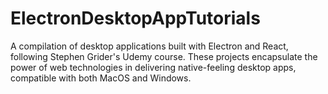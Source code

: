 # ElectronDesktopAppTutorials
A compilation of desktop applications built with Electron and React, following Stephen Grider's Udemy course. These projects encapsulate the power of web technologies in delivering native-feeling desktop apps, compatible with both MacOS and Windows.

